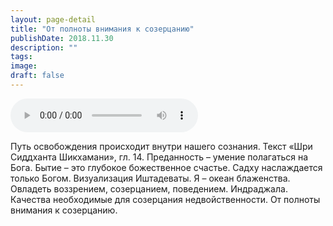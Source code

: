```yaml
---
layout: page-detail
title: "От полноты внимания к созерцанию"
publishDate: 2018.11.30
description: ""
tags:
image:
draft: false
---
```


<audio title="2018.11.30 - От полноты внимания к созерцанию.mp3" src="https://filer-api.advayta.org/v1.0/public/files/74681" controls=""></audio>

 Путь освобождения происходит внутри нашего сознания. Текст «Шри Сиддханта Шикхамани», гл. 14\. Преданность – умение полагаться на Бога. Бытие – это глубокое божественное счастье. Садху наслаждается только Богом. Визуализация Иштадеваты. Я – океан блаженства. Овладеть воззрением, созерцанием, поведением. Индраджала. Качества необходимые для созерцания недвойственности. От полноты внимания к созерцанию. 

  
